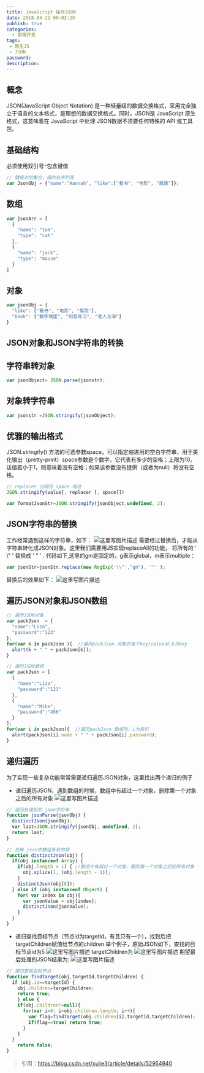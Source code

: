 ```yaml
---
title: JavaScript 操作JSON
date: 2018-04-21 00:03:29
publish: true
categories:
  - 前端开发
tags:
 - 原生JS
 - JSON
password:
description:
---
```


## 概念
JSON(JavaScript Object Notation) 是一种轻量级的数据交换格式，采用完全独立于语言的文本格式，是理想的数据交换格式。同时，JSON是 JavaScript 原生格式，这意味着在 JavaScript 中处理 JSON数据不须要任何特殊的 API 或工具包。
## 基础结构
必须使用双引号`"`包含键值
```javascript
// 键值对的集合，值的有序列表
var JsonObj = {"name":"Hannah", "like":["看书", "电影", "晨跑"]}; 
```
## 数组
```javascript
var jsonArr = [
  {
    "name": "tom",
    "type": "cat"
  },
  {
    "name": "jack",
    "type": "mouse"
  }
]
```
## 对象
```javascript
var jsonObj = {
  "like": ["看书", "电影", "晨跑"],
  "book": ["数字城堡", "刻意练习", "老人与海"]
}
```
## JSON对象和JSON字符串的转换

## 字符串转对象
```javascript
var jsonObject= JSON.parse(jsonstr);
```
## 对象转字符串
```javascript
var jsonstr =JSON.stringify(jsonObject);
```
## 优雅的输出格式
JSON.stringify() 方法的可选参数space，可以指定缩进用的空白字符串，用于美化输出（pretty-print）space参数是个数字，它代表有多少的空格；上限为10。该值若小于1，则意味着没有空格；如果该参数没有提供（或者为null）将没有空格。
```javascript
// replacer 分隔符 space 缩进
JSON.stringify(value[, replacer [, space]])

var formatJsonStr=JSON.stringify(jsonObject,undefined, 2);
```
## JSON字符串的替换
工作经常遇到这样的字符串，如下：
![这里写图片描述](https://wildye.cn/static/images/blog/750b9fdf/01.jpg)
  需要经过替换后，才能从字符串转化成JSON对象。这里我们需要用JS实现replaceAll的功能， 将所有的 ' \\" ' 替换成  ' " ' .
代码如下,这里的gm是固定的，g表示global，m表示multiple：
```javascript
var jsonStr=jsonStr.replace(new RegExp('\\"',"gm"), '"' );
```
替换后的效果如下：
![这里写图片描述](https://wildye.cn/static/images/blog/750b9fdf/02.jpg)

## 遍历JSON对象和JSON数组
```javascript
// 遍历JSON对象
var packJson  = {
  "name":"Liza", 
  "password":"123"
};
for(var k in packJson ){  //遍历packJson 对象的每个key/value对,k为key
  alert(k + " " + packJson[k]);
}

// 遍历JSON数组
var packJson = [
  {
    "name":"Liza", 
    "password":"123"
  },
  {
    "name":"Mike", 
    "password":"456"
  }
];
for(var i in packJson){  //遍历packJson 数组时，i为索引
  alert(packJson[i].name + " " + packJson[i].password);
}
```
## 递归遍历
为了实现一些复杂功能常常需要递归遍历JSON对象，这里找出两个递归的例子

- 递归遍历JSON，遇到数组的时候，数组中有超过一个对象，删除第一个对象之后的所有对象
![这里写图片描述](https://wildye.cn/static/images/blog/750b9fdf/03.jpg)
```javascript
// 返回处理后的 json字符串 
function jsonParse(jsonObj) {  
  distinctJson(jsonObj);  
  var last=JSON.stringify(jsonObj, undefined, 2);  
  return last;  
}    
      
// 去掉 json中数组多余的项 
function distinctJson(obj) {  
  if(obj instanceof Array) {  
    if(obj.length > 1) { //数组中有超过一个对象，删除第一个对象之后的所有对象  
      obj.splice(1, (obj.length - 1));  
    }  
    distinctJson(obj[0]);  
  } else if (obj instanceof Object) {  
    for( var index in obj){  
      var jsonValue = obj[index];  
      distinctJson(jsonValue);  
    }  
  }  
} 
```
- 递归查找目标节点（节点id为targetId，有且只有一个），找到后把targetChildren赋值给节点的children
举个例子，原始JSON如下，查找的目标节点id为5
![这里写图片描述](https://wildye.cn/static/images/blog/750b9fdf/04.jpg)
targetChildren为
![这里写图片描述](https://wildye.cn/static/images/blog/750b9fdf/05.jpg)
期望最后处理的JSON结果为:
![这里写图片描述](https://wildye.cn/static/images/blog/750b9fdf/06.jpg)
```javascript
// 递归查找目标节点 
function findTarget(obj,targetId,targetChildren) {  
  if (obj.id==targetId) {  
    obj.children=targetChildren;  
    return true;  
    } else {  
    if(obj.children!=null){  
      for(var i=0; i<obj.children.length; i++){  
        var flag=findTarget(obj.children[i],targetId,targetChildren);  
        if(flag==true) return true;
      }  
    }  
  }  
    return false;  
}
```
> 引用：https://blog.csdn.net/xujie3/article/details/52954940
